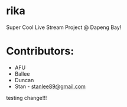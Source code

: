 # rika
Super Cool Live Stream Project @ Dapeng Bay!

# Contributors:
- AFU
- Ballee
- Duncan
- Stan - stanlee89@gmail.com



testing change!!!



